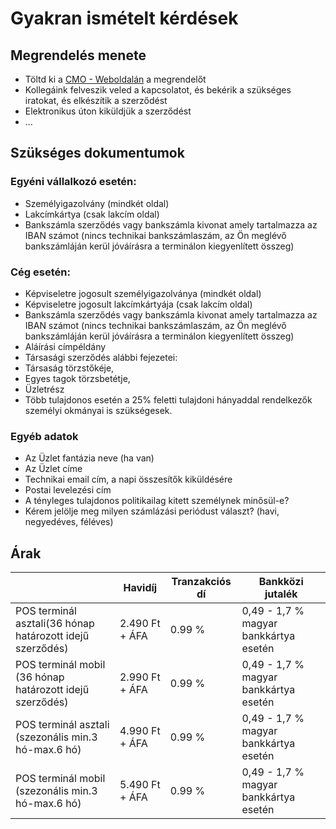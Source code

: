# Gyakran ismételt kérdések

## Megrendelés menete
+ Töltd ki a [CMO - Weboldalán](https://cmo.hu/bankkartya-terminalok/pax-s800-bankkartya-olvaso) a megrendelőt
+ Kollegáink felveszik veled a kapcsolatot, és bekérik a szükséges iratokat, és elkészítik a szerződést
+ Elektronikus úton kiküldjük a szerződést
+ ...

## Szükséges dokumentumok
### Egyéni vállalkozó esetén:
+ Személyigazolvány (mindkét oldal)
+ Lakcímkártya (csak lakcím oldal) 
+ Bankszámla szerződés vagy bankszámla kivonat amely tartalmazza az IBAN számot (nincs technikai bankszámlaszám, az Ön meglévő bankszámláján kerül jóváírásra a terminálon kiegyenlített összeg) 

### Cég esetén:
+ Képviseletre jogosult személyigazolványa (mindkét oldal) 
+ Képviseletre jogosult lakcímkártyája (csak lakcím oldal) 
+ Bankszámla szerződés vagy bankszámla kivonat amely tartalmazza az IBAN számot (nincs technikai bankszámlaszám, az Ön meglévő bankszámláján kerül jóváírásra a terminálon kiegyenlített összeg) 
+ Aláírási címpéldány 
+ Társasági szerződés alábbi fejezetei: 
 + Társaság törzstőkéje, 
 + Egyes tagok törzsbetétje, 
 + Üzletrész  
+ Több tulajdonos esetén a 25% feletti tulajdoni hányaddal rendelkezők személyi okmányai is szükségesek. 

### Egyéb adatok
+ Az Üzlet fantázia neve (ha van) 
+ Az Üzlet címe
+ Technikai email cím, a napi összesítők kiküldésére
+ Postai levelezési cím
+ A tényleges tulajdonos politikailag kitett személynek minősül-e? 
+ Kérem jelölje meg milyen számlázási periódust választ? (havi, negyedéves, féléves)

## Árak

|  | Havidíj | Tranzakciós dí | Bankközi jutalék |
| --- | --- | --- | --- |
|POS terminál asztali(36 hónap határozott idejű szerződés) | 2.490 Ft + ÁFA | 0.99 % | 0,49 - 1,7 % magyar bankkártya esetén |
|POS terminál mobil (36 hónap határozott idejű szerződés) | 2.990 Ft + ÁFA | 0.99 % | 0,49 - 1,7 % magyar bankkártya esetén |
|POS terminál asztali (szezonális min.3 hó-max.6 hó) | 4.990 Ft + ÁFA | 0.99 % | 0,49 - 1,7 % magyar bankkártya esetén |
|POS terminál mobil (szezonális min.3 hó-max.6 hó) | 5.490 Ft + ÁFA | 0.99 % | 0,49 - 1,7 % magyar bankkártya esetén |



